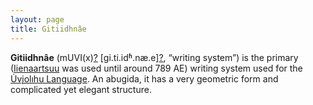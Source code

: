 ```yaml
---
layout: page
title: Gitiidhnâe
---
```


**Gitiidhnâe** (mUVI(x)[?](https://sidlangs.com/help/langcodes) [gi.ti.idʱ.næ.e][?](https://sidlangs.com/help/ipa), “writing system”) is the primary ([Iienaartsuu](wiki/iienaartsuu) was used until around 789 AE) writing system used for the [U̇vįolıhu Language](wiki/uviolihu_language). An abugida, it has a very geometric form and complicated yet elegant structure.

